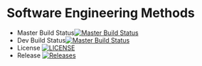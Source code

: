 # Software Engineering Methods
- Master Build Status[![Master Build Status](https://travis-ci.com/jan-pfr/sem-group8.svg?branch=master)](https://travis-ci.com/jan-pfr/sem-group8)
- Dev Build Status[![Master Build Status](https://travis-ci.com/jan-pfr/sem-group8.svg?branch=develop)](https://travis-ci.com/jan-pfr/sem-group8)
- License [![LICENSE](https://img.shields.io/github/license/jan-pfr/sem-group8.svg?style=flat-square)](https://github.com/jan-pfr/sem-group8/blob/master/LICENSE)
- Release [![Releases](https://img.shields.io/github/release/jan-pfr/sem-group8/all.svg?style=flat-square)](https://github.com/jan-pfr/sem-group8/releases)